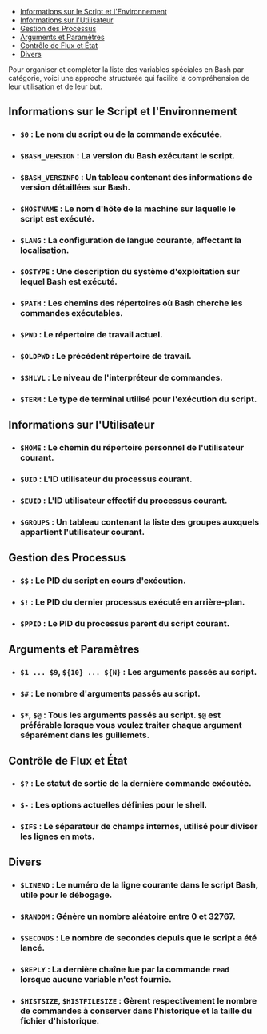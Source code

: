- [Informations sur le Script et l'Environnement](#informations-sur-le-script-et-lenvironnement)
- [Informations sur l'Utilisateur](#informations-sur-lutilisateur)
- [Gestion des Processus](#gestion-des-processus)
- [Arguments et Paramètres](#arguments-et-paramètres)
- [Contrôle de Flux et État](#contrôle-de-flux-et-état)
- [Divers](#divers)



Pour organiser et compléter la liste des variables spéciales en Bash par catégorie, voici une approche structurée qui facilite la compréhension de leur utilisation et de leur but.

## Informations sur le Script et l'Environnement

- ### **`$0`** : Le nom du script ou de la commande exécutée.
- ### **`$BASH_VERSION`** : La version du Bash exécutant le script.
- ### **`$BASH_VERSINFO`** : Un tableau contenant des informations de version détaillées sur Bash.
- ### **`$HOSTNAME`** : Le nom d'hôte de la machine sur laquelle le script est exécuté.
- ### **`$LANG`** : La configuration de langue courante, affectant la localisation.
- ### **`$OSTYPE`** : Une description du système d'exploitation sur lequel Bash est exécuté.
- ### **`$PATH`** : Les chemins des répertoires où Bash cherche les commandes exécutables.
- ### **`$PWD`** : Le répertoire de travail actuel.
- ### **`$OLDPWD`** : Le précédent répertoire de travail.
- ### **`$SHLVL`** : Le niveau de l'interpréteur de commandes.
- ### **`$TERM`** : Le type de terminal utilisé pour l'exécution du script.

## Informations sur l'Utilisateur

- ### **`$HOME`** : Le chemin du répertoire personnel de l'utilisateur courant.
- ### **`$UID`** : L'ID utilisateur du processus courant.
- ### **`$EUID`** : L'ID utilisateur effectif du processus courant.
- ### **`$GROUPS`** : Un tableau contenant la liste des groupes auxquels appartient l'utilisateur courant.

## Gestion des Processus

- ### **`$$`** : Le PID du script en cours d'exécution.
- ### **`$!`** : Le PID du dernier processus exécuté en arrière-plan.
- ### **`$PPID`** : Le PID du processus parent du script courant.

## Arguments et Paramètres

- ### **`$1 ... $9`**, **`${10} ... ${N}`** : Les arguments passés au script.
- ### **`$#`** : Le nombre d'arguments passés au script.
- ### **`$*`**, **`$@`** : Tous les arguments passés au script. `$@` est préférable lorsque vous voulez traiter chaque argument séparément dans les guillemets.

## Contrôle de Flux et État

- ### **`$?`** : Le statut de sortie de la dernière commande exécutée.
- ### **`$-`** : Les options actuelles définies pour le shell.
- ### **`$IFS`** : Le séparateur de champs internes, utilisé pour diviser les lignes en mots.

## Divers

- ### **`$LINENO`** : Le numéro de la ligne courante dans le script Bash, utile pour le débogage.
- ### **`$RANDOM`** : Génère un nombre aléatoire entre 0 et 32767.
- ### **`$SECONDS`** : Le nombre de secondes depuis que le script a été lancé.
- ### **`$REPLY`** : La dernière chaîne lue par la commande `read` lorsque aucune variable n'est fournie.
- ### **`$HISTSIZE`**, **`$HISTFILESIZE`** : Gèrent respectivement le nombre de commandes à conserver dans l'historique et la taille du fichier d'historique.
